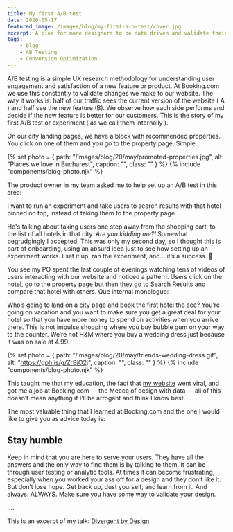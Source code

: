 ```yaml
---
title: My first A/B test
date: 2020-05-17
featured_image: /images/blog/my-first-a-b-test/cover.jpg
excerpt: A plea for more designers to be data driven and validate their assumptions.
tags:
    - blog
    - AB Testing
    - Conversion Optimization
---
```


A/B testing is a simple UX research methodology for understanding user engagement and satisfaction of a new feature or product. At Booking.com we use this constantly to validate changes we make to our website. The way it works is: half of our traffic sees the current version of the website ( A ) and half see the new feature (B). We observe how each side performs and decide if the new feature is better for our customers. This is the story of my first A/B test or experiment ( as we call them internally ).

On our city landing pages, we have a block with recommended properties. You click on one of them and you go to the property page. Simple.

{% set photo = { path: "/images/blog/20/may/promoted-properties.jpg", alt: "Places we love in Bucharest", caption: "", class: "" } %}
{% include "components/blog-photo.njk" %}

The product owner in my team asked me to help set up an A/B test in this area:

<p class="highlight">I want to run an experiment and take users to search results with that hotel pinned on top, instead of taking them to the property page.

He's talking about taking users one step away from the shopping cart, to the list of all hotels in that city. *Are you kidding me?!* Somewhat begrudgingly I accepted. This was only my second day, so I thought this is part of onboarding, using an absurd idea just to see how setting up an experiment works. I set it up, ran the experiment, and… it’s a success. 🤯

You see my PO spent the last couple of evenings watching tens of videos of users interacting with our website and noticed a pattern. Users click on the hotel, go to the property page but then they go to Search Results and compare that hotel with others. Que internal monologue:

<p class="highlight">Who’s going to land on a city page and book the first hotel the see? You’re going on vacation and you want to make sure you get a great deal for your hotel so that you have more money to spend on activities when you arrive there. This is not impulse shopping where you buy bubble gum on your way to the counter. We’re not H&M where you buy a wedding dress just because it was on sale at 4.99.

{% set photo = { path: "/images/blog/20/may/friends-wedding-dress.gif", alt: "https://gph.is/g/ZrBjO2j", caption: "", class: "" } %}
{% include "components/blog-photo.njk" %}

This taught me that my education, the fact that <a href="https://ecsspert.com">my website</a> went viral, and got me a job at Booking.com — the Mecca of design with data — all of this doesn’t mean anything if I’ll be arrogant and think I know best.

The most valuable thing that I learned at Booking.com and the one I would like to give you as advice today is:</p><h2>Stay humble</h2><p>Keep in mind that you are here to serve your users. They have all the answers and the only way to find them is by talking to them. It can be through user testing or analytic tools. At times it can become frustrating, especially when you worked your ass off for a design and they don’t like it. But don’t lose hope. Get back up, dust yourself, and learn from it. And always. ALWAYS. Make sure you have some way to validate your design.

....

This is an excerpt of my talk: [Divergent by Design](https://www.youtube.com/watch?v=DpapogYWp0A)